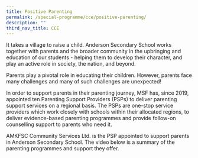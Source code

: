 ```yaml
---
title: Positive Parenting
permalink: /special-programme/cce/positive-parenting/
description: ""
third_nav_title: CCE
---
```



It takes a village to raise a child. Anderson Secondary School works together with parents and the broader community in the upbringing and education of our students - helping them to develop their character, and play an active role in society, the nation, and beyond.


Parents play a pivotal role in educating their children. However, parents face many challenges and many of such challenges are unexpected!

In order to support parents in their parenting journey, MSF has, since 2019, appointed ten Parenting Support Providers (PSPs) to deliver parenting support services on a regional basis. The PSPs are one-stop service providers which work closely with schools within their allocated regions, to deliver evidence-based parenting programmes and provide follow-on counselling support to parents who need it.


AMKFSC Community Services Ltd. is the PSP appointed to support parents in Anderson Secondary School. The video below is a summary of the parenting programmes and support they offer.